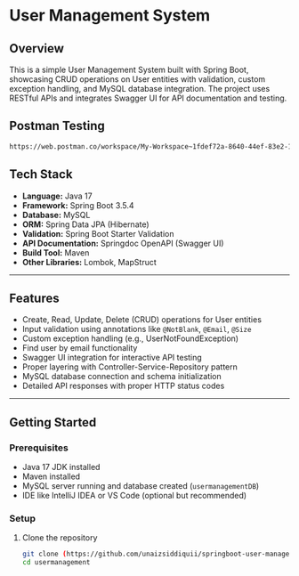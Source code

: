 # User Management System

## Overview
This is a simple User Management System built with Spring Boot, showcasing CRUD operations on User entities with validation, custom exception handling, and MySQL database integration. The project uses RESTful APIs and integrates Swagger UI for API documentation and testing.

## Postman Testing
```bash
https://web.postman.co/workspace/My-Workspace~1fdef72a-8640-44ef-83e2-17e6555fb1a9/collection/24764318-86a7d897-3e6b-40fd-bd26-e71bc7c8fdc9?action=share&source=copy-link&creator=24764318
```

## Tech Stack
- **Language:** Java 17  
- **Framework:** Spring Boot 3.5.4  
- **Database:** MySQL  
- **ORM:** Spring Data JPA (Hibernate)  
- **Validation:** Spring Boot Starter Validation  
- **API Documentation:** Springdoc OpenAPI (Swagger UI)  
- **Build Tool:** Maven  
- **Other Libraries:** Lombok, MapStruct  

---

## Features
- Create, Read, Update, Delete (CRUD) operations for User entities  
- Input validation using annotations like `@NotBlank`, `@Email`, `@Size`  
- Custom exception handling (e.g., UserNotFoundException)  
- Find user by email functionality  
- Swagger UI integration for interactive API testing  
- Proper layering with Controller-Service-Repository pattern  
- MySQL database connection and schema initialization  
- Detailed API responses with proper HTTP status codes  

---

## Getting Started

### Prerequisites
- Java 17 JDK installed  
- Maven installed  
- MySQL server running and database created (`usermanagementDB`)  
- IDE like IntelliJ IDEA or VS Code (optional but recommended)  

### Setup
1. Clone the repository  
   ```bash
   git clone (https://github.com/unaizsiddiquii/springboot-user-management.git)
   cd usermanagement
